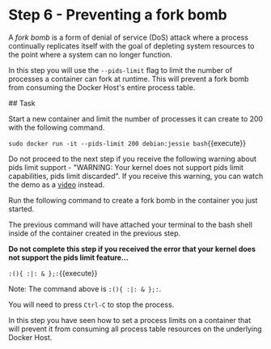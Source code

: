 # Step 6 - Preventing a fork bomb
A _fork bomb_ is a form of denial of service (DoS) attack where a process continually replicates itself with the goal of depleting system resources to the point where a system can no longer function.

In this step you will use the ``--pids-limit`` flag to limit the number of processes a container can fork at runtime. This will prevent a fork bomb from consuming the Docker Host's entire process table.


## Task

Start a new container and limit the number of processes it can create to 200 with the following command.


`sudo docker run -it --pids-limit 200 debian:jessie bash`{{execute}}

Do not proceed to the next step if you receive the following warning about pids limit support - "WARNING: Your kernel does not support pids limit capabilities, pids limit discarded". If you receive this warning, you can watch the demo as a [video](https://asciinema.org/a/dewdpjlzom4zasdz0c0c46jt9) instead.


Run the following command to create a fork bomb in the container you just started.

The previous command will have attached your terminal to the bash shell inside of the container created in the previous step.

**Do not complete this step if you received the error that your kernel does not support the pids limit feature...**


`:(){ :|: & };:`{{execute}}

Note: The command above is ``:(){ :|: & };:``.

You will need to press `Ctrl-C` to stop the process.

In this step you have seen how to set a process limits on a container that will prevent it from consuming all process table resources on the underlying Docker Host.
